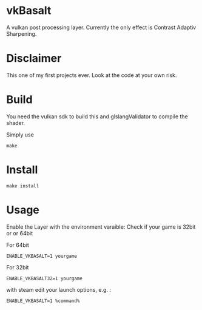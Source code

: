 # vkBasalt

A vulkan post processing layer. Currently the only effect is Contrast Adaptiv Sharpening.

# Disclaimer

This one of my first projects ever. Look at the code at your own risk.

# Build
You need the vulkan sdk to build this and glslangValidator to compile the shader.

Simply use
```
make
```
# Install

```
make install
```
# Usage

Enable the Layer with the environment varaible:
Check if your game is 32bit or or 64bit

For 64bit
```
ENABLE_VKBASALT=1 yourgame
```

For 32bit
```
ENABLE_VKBASALT32=1 yourgame
```

with steam edit your launch options, e.g. :

```
ENABLE_VKBASALT=1 %command% 
```

